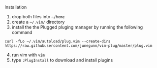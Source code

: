 Installation
1. drop both files into `~/home`
2. create a `~/.vim/` directory
3. install the the Plugged pluging manager by running the following command
```bashrc
curl -fLo ~/.vim/autoload/plug.vim --create-dirs https://raw.githubusercontent.com/junegunn/vim-plug/master/plug.vim
```
4. run vim with `vim`
5. type `:PlugInstall` to download and install plugins
